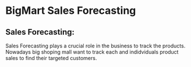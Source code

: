 # BigMart Sales Forecasting 
 
  ## Sales Forecasting:
   
  Sales Forecasting plays a crucial role in the business to track the products. Nowadays big shoping mall want to track 
  each and indidviduals product sales to find their targeted customers. 
